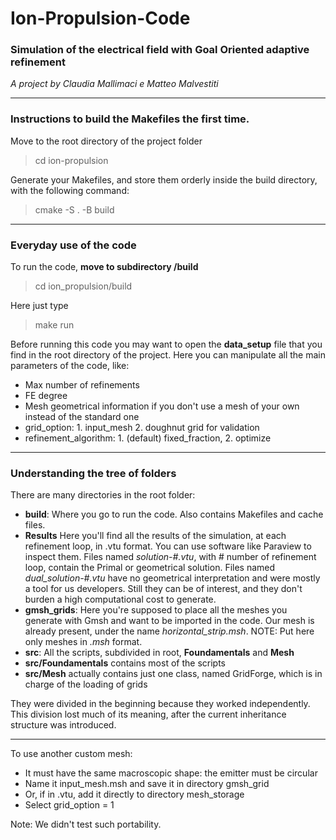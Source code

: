 # Ion-Propulsion-Code

### Simulation of the electrical field with Goal Oriented adaptive refinement

*A project by Claudia Mallimaci e Matteo Malvestiti*

---

### Instructions to build the Makefiles the first time.

Move to the root directory of the project folder
> cd ion-propulsion 

Generate your Makefiles, and store them orderly inside the build directory, with the following command:
> cmake -S . -B build

---

### Everyday use of the code

To run the code, **move to subdirectory /build**
> cd ion_propulsion/build

Here just type
> make run

Before running this code you may want to open the **data_setup** file that you find in the root directory of the project.
Here you can manipulate all the main parameters of the code, like:
- Max number of refinements
- FE degree
- Mesh geometrical information if you don't use a mesh of your own instead of the standard one
- grid_option:            1. input_mesh                2. doughnut grid for validation
- refinement_algorithm:   1. (default) fixed_fraction, 2. optimize


---
### Understanding the tree of folders

There are many directories in the root folder:

- **build**: Where you go to run the code. Also contains Makefiles and cache files.
- **Results** Here you'll find all the results of the simulation, at each refinement loop, in .vtu format.
You can use software like Paraview to inspect them.
Files named *solution-#.vtu*, with # number of refinement loop, contain the Primal or geometrical solution.
Files named *dual_solution-#.vtu* have no geometrical interpretation and were mostly a tool for us developers. 
Still they can be of interest, and they don't burden a high computational cost to generate.
- **gmsh_grids**: Here you're supposed to place all the meshes you generate with Gmsh and want to be imported in the code.
Our mesh is already present, under the name *horizontal_strip.msh*.
NOTE: Put here only meshes in *.msh* format.
- **src**: All the scripts, subdivided in root, **Foundamentals** and **Mesh**
- **src/Foundamentals** contains most of the scripts
- **src/Mesh** actually contains just one class, named GridForge, which is in charge of the loading of grids

They were divided in the beginning because they worked independently. 
This division lost much of its meaning, after the current inheritance structure was introduced.


---

To use another custom mesh:
- It must have the same macroscopic shape: the emitter must be circular
- Name it input_mesh.msh and save it in directory gmsh_grid
- Or, if in .vtu, add it directly to directory mesh_storage
- Select grid_option = 1

Note: We didn't test such portability.
